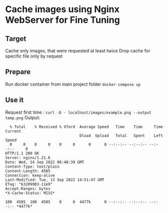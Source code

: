 # Cache images using Nginx WebServer for Fine Tuning 
## Target 
Cache only images, that were requested at least twice 
Drop cache for specific file only by request 
 
## Prepare 
Run docker container from main project folder 
`docker-compose up`

## Use it 
Request first time :
`curl -D - localhost/images/example.png --output temp.png` 
Output:
```
  % Total    % Received % Xferd  Average Speed   Time    Time     Time  Current
                                 Dload  Upload   Total   Spent    Left  Speed
  0     0    0     0    0     0      0      0 --:--:-- --:--:-- --:--:--     0
HTTP/1.1 200 OK
Server: nginx/1.21.6
Date: Wed, 14 Sep 2022 08:48:39 GMT
Content-Type: text/plain
Content-Length: 4585
Connection: keep-alive
Last-Modified: Tue, 13 Sep 2022 14:51:47 GMT
ETag: "63209903-11e9"
Accept-Ranges: bytes
*X-Cache-Status: MISS*

100  4585  100  4585    0     0  4477k      0 --:--:-- --:--:-- --:--:-- *4477k*
```
 
 
